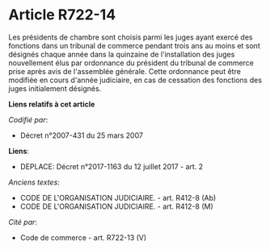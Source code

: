 # Article R722-14

Les présidents de chambre sont choisis parmi les juges ayant exercé des fonctions dans un tribunal de commerce pendant trois
ans au moins et sont désignés chaque année dans la quinzaine de l'installation des juges nouvellement élus par ordonnance du
président du tribunal de commerce prise après avis de l'assemblée générale. Cette ordonnance peut être modifiée en cours
d'année judiciaire, en cas de cessation des fonctions des juges initialement désignés.

**Liens relatifs à cet article**

_Codifié par_:

  - Décret n°2007-431 du 25 mars 2007

**Liens**:

  - DEPLACE: Décret n°2017-1163 du 12 juillet 2017 - art. 2

_Anciens textes_:

  - CODE DE L'ORGANISATION JUDICIAIRE. - art. R412-8 (Ab)
  - CODE DE L'ORGANISATION JUDICIAIRE. - art. R412-8 (M)

_Cité par_:

  - Code de commerce - art. R722-13 (V)
